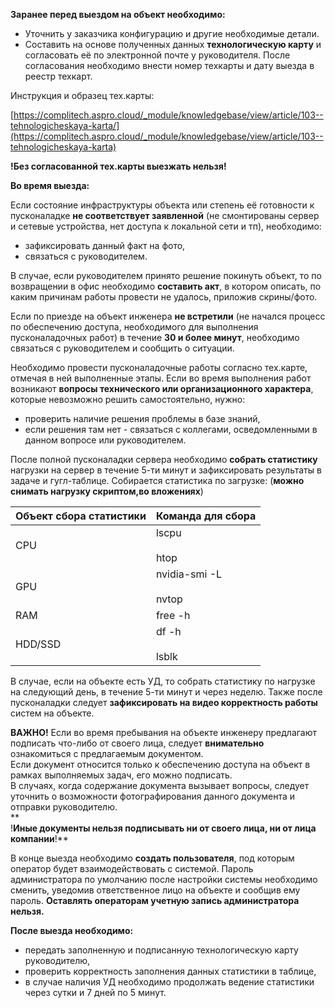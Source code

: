 **Заранее перед выездом на объект необходимо:**

- Уточнить у заказчика конфигурацию и другие необходимые детали.
- Составить на основе полученных данных **технологическую карту** и согласовать её по электронной почте у руководителя. После согласования необходимо внести номер техкарты и дату выезда в реестр техкарт.

Инструкция и образец тех.карты:

[https://complitech.aspro.cloud/_module/knowledgebase/view/article/103--tehnologicheskaya-karta/](https://complitech.aspro.cloud/_module/knowledgebase/view/article/103--tehnologicheskaya-karta)

**!**Без согласованной тех.карты выезжать нельзя**!**  
  

**Во время выезда:**

Если состояние инфраструктуры объекта или степень её готовности к пусконаладке **не соответствует заявленной** (не смонтированы сервер и сетевые устройства, нет доступа к локальной сети и тп), необходимо:

- зафиксировать данный факт на фото,
- связаться с руководителем.

В случае, если руководителем принято решение покинуть объект, то по возвращении в офис необходимо **составить акт**, в котором описать, по каким причинам работы провести не удалось, приложив скрины/фото.

Если по приезде на объект инженера **не встретили** (не начался процесс по обеспечению доступа, необходимого для выполнения пусконаладочных работ) в течение **30 и более минут**, необходимо связаться с руководителем и сообщить о ситуации.

Необходимо провести пусконаладочные работы согласно тех.карте, отмечая в ней выполненные этапы. Если во время выполнения работ возникают **вопросы технического или организационного характера**, которые невозможно решить самостоятельно, нужно:

- проверить наличие решения проблемы в базе знаний, 
- если решения там нет - связаться с коллегами, осведомленными в данном вопросе или руководителем.

После полной пусконаладки сервера необходимо **собрать статистику** нагрузки на сервер в течение 5-ти минут и зафиксировать результаты в задаче и гугл-таблице. Собирается статистика по загрузке: (**можно снимать нагрузку скриптом,во вложениях**)  

| **Объект сбора статистики** | **Команда для сбора**      |
| --------------------------- | -------------------------- |
| CPU                         | lscpu<br><br>htop          |
| GPU                         | nvidia-smi -L<br><br>nvtop |
| RAM                         | free -h                    |
| HDD/SSD                     | df -h<br><br>lsblk         |

В случае, если на объекте есть УД, то собрать статистику по нагрузке на следующий день, в течение 5-ти минут и через неделю. Также после пусконаладки следует **зафиксировать на видео корректность работы** систем на объекте.

**ВАЖНО!** Если во время пребывания на объекте инженеру предлагают подписать что-либо от своего лица, следует **внимательно** ознакомиться с предлагаемым документом.  
Если документ относится только к обеспечению доступа на объект в рамках выполняемых задач, его можно подписать.   
В случаях, когда содержание документа вызывает вопросы, следует уточнить о возможности фотографирования данного документа и отправки руководителю.  
**  
!**Иные документы **нельзя** подписывать ни от своего лица, ни от лица компании**!**  

В конце выезда необходимо **создать пользователя**, под которым оператор будет взаимодействовать с системой. Пароль администратора по умолчанию после настройки системы необходимо сменить, уведомив ответственное лицо на объекте и сообщив ему пароль. **Оставлять операторам учетную запись администратора нельзя.**  

**После выезда необходимо:**

- передать заполненную и подписанную технологическую карту руководителю,
- проверить корректность заполнения данных статистики в таблице, 
- в случае наличия УД необходимо продолжать ведение статистики через сутки и 7 дней по 5 минут.